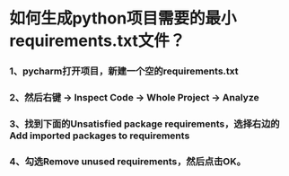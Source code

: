 # 如何生成python项目需要的最小requirements.txt文件？



### 1、pycharm打开项目，新建一个空的requirements.txt

### 2、然后**右键** -> **Inspect Code** -> **Whole Project** -> **Analyze**

### 3、找到下面的**Unsatisfied package requirements**，选择右边的**Add imported packages to requirements**

### 4、勾选**Remove unused requirements**，然后点击OK。